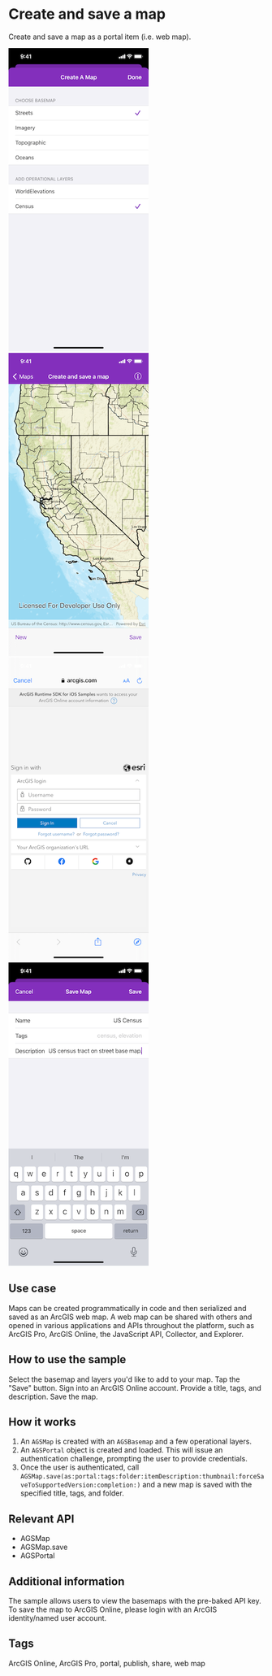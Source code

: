 # Create and save a map

Create and save a map as a portal item (i.e. web map).

![Image of create and save map 1](create-and-save-map-1.png)
![Image of create and save map 2](create-and-save-map-2.png)
![Image of create and save map 3](create-and-save-map-3.png)
![Image of create and save map 4](create-and-save-map-4.png)

## Use case

Maps can be created programmatically in code and then serialized and saved as an ArcGIS web map. A web map can be shared with others and opened in various applications and APIs throughout the platform, such as ArcGIS Pro, ArcGIS Online, the JavaScript API, Collector, and Explorer.

## How to use the sample

Select the basemap and layers you'd like to add to your map. Tap the "Save" button. Sign into an ArcGIS Online account. Provide a title, tags, and description. Save the map.

## How it works

1. An `AGSMap` is created with an `AGSBasemap` and a few operational layers.
2. An `AGSPortal` object is created and loaded. This will issue an authentication challenge, prompting the user to provide credentials.
3. Once the user is authenticated, call `AGSMap.save(as:portal:tags:folder:itemDescription:thumbnail:forceSaveToSupportedVersion:completion:)` and a new map is saved with the specified title, tags, and folder.

## Relevant API

* AGSMap
* AGSMap.save
* AGSPortal

## Additional information

The sample allows users to view the basemaps with the pre-baked API key. To save the map to ArcGIS Online, please login with an ArcGIS identity/named user account.

## Tags

ArcGIS Online, ArcGIS Pro, portal, publish, share, web map
